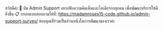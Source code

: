 สวัสดีค่ะ 👋
ทีม Admin Support อยากฟังความคิดเห็นและไอเดียจากทุกคน เพื่อพัฒนาบริการให้ดียิ่งขึ้น
📋 กรอกแบบสอบถามได้ที่: https://madamroses15-code.github.io/admin-support-survey/
ขอบคุณที่ร่วมเป็นส่วนหนึ่งในการพัฒนาของเราค่ะ